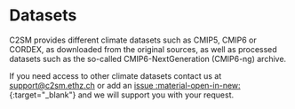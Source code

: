 
# Datasets

C2SM provides different climate datasets such as CMIP5, CMIP6 or CORDEX, as downloaded from the original sources, as well as processed datasets such as the so-called CMIP6-NextGeneration (CMIP6-ng) archive.

If you need access to other climate datasets contact us at [support@c2sm.ethz.ch](mailto:support@c2sm.ethz.ch) or add an [issue :material-open-in-new:](https://github.com/C2SM/Tasks-Support/issues){:target="_blank"} and we will support you with your request.
